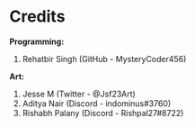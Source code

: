 # Credits

**Programming:**
1. Rehatbir Singh (GitHub - MysteryCoder456)

**Art:**
1. Jesse M (Twitter - @Jsf23Art)
2. Aditya Nair (Discord - indominus#3760)
3. Rishabh Palany (Discord - Rishpal27#8722)
